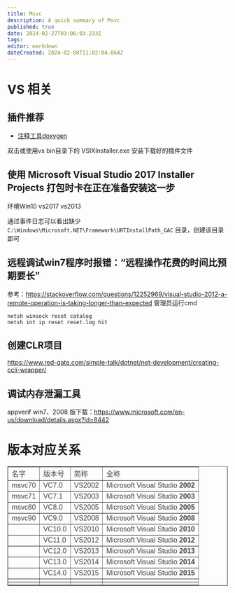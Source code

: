 ```yaml
---
title: Msvc
description: A quick summary of Msvc
published: true
date: 2024-02-27T03:06:03.233Z
tags: 
editor: markdown
dateCreated: 2024-02-08T11:02:04.064Z
---
```


# VS 相关
## 插件推荐
- [注释工具doxygen](https://marketplace.visualstudio.com/items?itemName=FinnGegenmantel.doxygenComments)

双击或使用vs bin目录下的 VSIXInstaller.exe 安装下载好的插件文件

## 使用 **Microsoft Visual Studio 2017 Installer Projects** 打包时卡在正在准备安装这一步

环境Win10 vs2017 vs2013

通过事件日志可以看出缺少 ```C:\Windows\Microsoft.NET\Framework\URTInstallPath_GAC``` 目录，创建该目录即可

## 远程调试win7程序时报错：“远程操作花费的时间比预期要长”
参考：https://stackoverflow.com/questions/12252969/visual-studio-2012-a-remote-operation-is-taking-longer-than-expected
管理员运行cmd
```
netsh winsock reset catalog
netsh int ip reset reset.log hit
```

## 创建CLR项目
https://www.red-gate.com/simple-talk/dotnet/net-development/creating-ccli-wrapper/

## 调试内存泄漏工具
appverif
win7、2008 版下载：https://www.microsoft.com/en-us/download/details.aspx?id=8442

# 版本对应关系
<table border="1" width="700" cellspacing="1" cellpadding="1" style="color:rgb(69,69,69);font-family:'PingFang SC', 'Microsoft YaHei', SimHei, Arial, SimSun;font-size:16px;"><tbody><tr><td>名字</td>
<td>版本号</td>
<td>简称</td>
<td>全称</td>
</tr><tr><td>msvc70</td>
<td>VC7.0</td>
<td>VS2002</td>
<td>Microsoft Visual Studio <strong>2002</strong></td>
</tr><tr><td>msvc71</td>
<td>VC7.1</td>
<td>VS2003</td>
<td>Microsoft Visual Studio <strong>2003</strong></td>
</tr><tr><td>msvc80</td>
<td>VC8.0</td>
<td>VS2005</td>
<td>Microsoft Visual Studio <strong>2005</strong></td>
</tr><tr><td>msvc90</td>
<td>VC9.0</td>
<td>VS2008</td>
<td>Microsoft Visual Studio <strong>2008</strong></td>
</tr><tr><td> </td>
<td>VC10.0</td>
<td>VS2010</td>
<td>Microsoft Visual Studio <strong>2010</strong></td>
</tr><tr><td> </td>
<td>VC11.0</td>
<td>VS2012</td>
<td>Microsoft Visual Studio <strong>2012</strong></td>
</tr><tr><td> </td>
<td>VC12.0</td>
<td>VS2013</td>
<td>Microsoft Visual Studio <strong>2013</strong></td>
</tr><tr><td> </td>
<td>VC13.0</td>
<td>VS2014</td>
<td>Microsoft Visual Studio <strong>2014</strong></td>
</tr><tr><td> </td>
<td>VC14.0</td>
<td>VS2015</td>
<td>Microsoft Visual Studio <strong>2015</strong></td>
</tr><tr><td> </td>
<td> </td>
<td> </td>
<td> </td>
</tr><tr><td> </td>
<td> </td>
<td> </td>
<td> </td>
</tr></tbody></table>